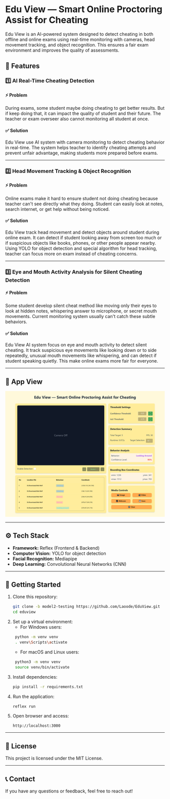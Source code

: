 # **Edu View — Smart Online Proctoring Assist for Cheating**

Edu View is an AI-powered system designed to detect cheating in both offline and online exams using real-time monitoring with cameras, head movement tracking, and object recognition. This ensures a fair exam environment and improves the quality of assessments.

## **📌 Features**

### 1️⃣ AI Real-Time Cheating Detection

#### ⚡ Problem
During exams, some student maybe doing cheating to get better results. But if keep doing that, it can impact the quality of student and their future. The teacher or exam overseer also cannot monitoring all student at once.

#### ✅ Solution
Edu View use AI system with camera monitoring to detect cheating behavior in real-time. The system helps teacher to identify cheating attempts and prevent unfair advantage, making students more prepared before exams.

---

### 2️⃣ Head Movement Tracking & Object Recognition

#### ⚡ Problem
Online exams make it hard to ensure student not doing cheating because teacher can't see directly what they doing. Student can easily look at notes, search internet, or get help without being noticed.

#### ✅ Solution
Edu View track head movement and detect objects around student during online exam. It can detect if student looking away from screen too much or if suspicious objects like books, phones, or other people appear nearby. Using YOLO for object detection and special algorithm for head tracking, teacher can focus more on exam instead of cheating concerns.

---

### 3️⃣ Eye and Mouth Activity Analysis for Silent Cheating Detection

#### ⚡ Problem
Some student develop silent cheat method like moving only their eyes to look at hidden notes, whispering answer to microphone, or secret mouth movements. Current monitoring system usually can't catch these subtle behaviors.

#### ✅ Solution
Edu View AI system focus on eye and mouth activity to detect silent cheating. It track suspicious eye movements like looking down or to side repeatedly, unusual mouth movements like whispering, and can detect if student speaking quietly. This make online exams more fair for everyone.

---

## **🎨 App View**
![App View](images/app_view.png)

---

## **⚙️ Tech Stack**
- **Framework:** Reflex (Frontend & Backend)
- **Computer Vision:** YOLO for object detection
- **Facial Recognition:** Mediapipe
- **Deep Learning:** Convolutional Neural Networks (CNN)

---

## **🚀 Getting Started**

1. Clone this repository:
   ```sh
   git clone -b model2-testing https://github.com/Laoode/EduView.git
   cd eduview
   ```
2. Set up a virtual environment:
   - For Windows users:
   ```sh
    python -m venv venv
    . venv\Scripts\activate
   ```
   - For macOS and Linux users:
   ```sh
    python3 -m venv venv
    source venv/bin/activate
   ```
3. Install dependencies:
   ```sh
   pip install -r requirements.txt
   ```
3. Run the application:
   ```sh
   reflex run
   ```
4. Open browser and access:
   ```
   http://localhost:3000
   ```

---

## **📜 License**
This project is licensed under the MIT License.

---

## **📞 Contact**
If you have any questions or feedback, feel free to reach out!

